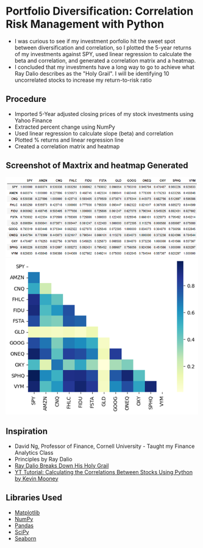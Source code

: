 # Portfolio Diversification: Correlation Risk Management with Python
* I was curious to see if my investment porfolio hit the sweet spot between diversification and correlation, so I plotted the 5-year returns of my investments against SPY, used linear regression to calculate the beta and correlation, and generated a correlation matrix and a heatmap.
* I concluded that my investments have a long way to go to achieve what Ray Dalio describes as the "Holy Grail". I will be identifying 10 uncorrelated stocks to increase my return-to-risk ratio

## Procedure
* Imported 5-Year adjusted closing prices of my stock investments using Yahoo Finance 
* Extracted percent change using NumPy
* Used linear regression to calculate slope (beta) and correlation
* Plotted % returns and linear regression line
* Created a correlation matrix and heatmap

## Screenshot of Maxtrix and heatmap Generated
![Correlation Matrix](/images/correlation_matrix.png)
![Heatmap of Portfolio](/images/portfolio_heatmap.png)

## Inspiration
* David Ng, Professor of Finance, Cornell University - Taught my Finance Analytics Class
* Principles by Ray Dalio
* [Ray Dalio Breaks Down His Holy Grail](https://www.youtube.com/watch?v=Nu4lHaSh7D4)
* [YT Tutorial: Calculating the Correlations Between Stocks Using Python by Kevin Mooney](https://www.youtube.com/watch?v=Oa7br3Okxac)

## Libraries Used
* [Matplotlib](https://matplotlib.org/stable/tutorials/index)
* [NumPy](https://numpy.org/doc/stable/)
* [Pandas](https://pandas.pydata.org/)
* [SciPy](https://scipy.org/)
* [Seaborn](https://seaborn.pydata.org/)
